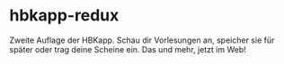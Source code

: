 # hbkapp-redux
Zweite Auflage der HBKapp. Schau dir Vorlesungen an, speicher sie für später oder trag deine Scheine ein. Das und mehr, jetzt im Web!
